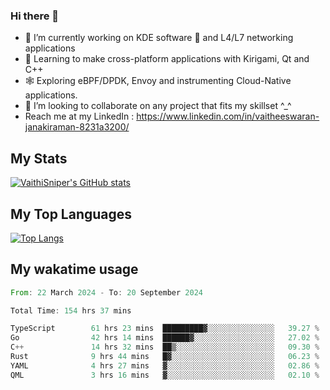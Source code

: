 ### Hi there 👋

- 🔭 I’m currently working on KDE software 💓 and L4/L7 networking applications 
- 📖 Learning to make cross-platform applications with Kirigami, Qt and C++
- 🕸️ Exploring eBPF/DPDK, Envoy and instrumenting Cloud-Native applications. 
- 👯 I’m looking to collaborate on any project that fits my skillset ^_^
- Reach me at my LinkedIn : https://www.linkedin.com/in/vaitheeswaran-janakiraman-8231a3200/

## My Stats
[![VaithiSniper's GitHub stats](https://github-readme-stats.vercel.app/api?username=VaithiSniper&hide=stars&theme=radical)](https://github.com/anuraghazra/github-readme-stats)

## My Top Languages

[![Top Langs](https://github-readme-stats.vercel.app/api/top-langs/?username=VaithiSniper&layout=compact)](https://github.com/anuraghazra/github-readme-stats)

## My wakatime usage

<!--START_SECTION:waka-->

```rust
From: 22 March 2024 - To: 20 September 2024

Total Time: 154 hrs 37 mins

TypeScript        61 hrs 23 mins  █████████▓░░░░░░░░░░░░░░░   39.27 %
Go                42 hrs 14 mins  ██████▓░░░░░░░░░░░░░░░░░░   27.02 %
C++               14 hrs 32 mins  ██▒░░░░░░░░░░░░░░░░░░░░░░   09.30 %
Rust              9 hrs 44 mins   █▓░░░░░░░░░░░░░░░░░░░░░░░   06.23 %
YAML              4 hrs 27 mins   ▓░░░░░░░░░░░░░░░░░░░░░░░░   02.86 %
QML               3 hrs 16 mins   ▓░░░░░░░░░░░░░░░░░░░░░░░░   02.10 %
```

<!--END_SECTION:waka-->
